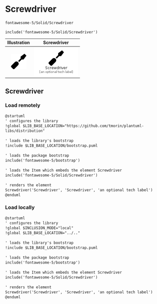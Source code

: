 # Screwdriver


```text
fontawesome-5/Solid/Screwdriver
```

```text
include('fontawesome-5/Solid/Screwdriver')
```



| Illustration | Screwdriver |
| :---: | :---: |
| ![illustration for Illustration](../../fontawesome-5/Solid/Screwdriver.png) | ![illustration for Screwdriver](../../fontawesome-5/Solid/Screwdriver.Local.png) |




## Screwdriver

### Load remotely
```plantuml
@startuml
' configures the library
!global $LIB_BASE_LOCATION="https://github.com/tmorin/plantuml-libs/distribution"

' loads the library's bootstrap
!include $LIB_BASE_LOCATION/bootstrap.puml

' loads the package bootstrap
include('fontawesome-5/bootstrap')

' loads the Item which embeds the element Screwdriver
include('fontawesome-5/Solid/Screwdriver')

' renders the element
Screwdriver('Screwdriver', 'Screwdriver', 'an optional tech label')
@enduml
```

### Load locally
```plantuml
@startuml
' configures the library
!global $INCLUSION_MODE="local"
!global $LIB_BASE_LOCATION="../.."

' loads the library's bootstrap
!include $LIB_BASE_LOCATION/bootstrap.puml

' loads the package bootstrap
include('fontawesome-5/bootstrap')

' loads the Item which embeds the element Screwdriver
include('fontawesome-5/Solid/Screwdriver')

' renders the element
Screwdriver('Screwdriver', 'Screwdriver', 'an optional tech label')
@enduml
```

